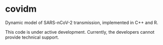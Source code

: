 # covidm

Dynamic model of SARS-nCoV-2 transmission, implemented in C++ and R.

This code is under active development. Currently, the developers cannot provide technical support.
